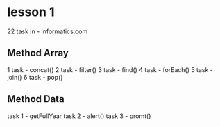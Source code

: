 # lesson 1

22 task in - informatics.com

## Method Array

1 task - concat()
2 task - filter()
3 task - find()
4 task - forEach()
5 task - join()
6 task - pop()

## Method Data

task 1 - getFullYear
task 2 - alert()
task 3 - promt()
